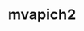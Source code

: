 ---
title: "mvapich2"
layout: cache
categories: [package, develop]
meta: {"versions": ["2.3.7-1"], "compilers": ["gcc@=7.5.0"], "oss": ["ubuntu18.04"], "platforms": ["linux"], "targets": ["x86_64_v3"], "stacks": ["radiuss", "root"], "num_specs": 26, "num_specs_by_stack": {"root": 26, "radiuss": 26}}
spec_details: [{"hash": "eocgzps7acjoqxus2enochlhja4lxatw", "compiler": "gcc@=7.5.0", "versions": ["2.3.7-1"], "os": "ubuntu18.04", "platform": "linux", "target": "x86_64_v3", "variants": ["~alloca", "build_system=autotools", "ch3_rank_bits=32", "~cuda", "~debug", "fabrics=mrail", "file_systems=auto", "~hwloc_graphics", "~hwlocv2", "patches=750f9f2,d98d8e7", "process_managers=auto", "+regcache", "threads=multiple", "+wrapperrpath"], "stacks": ["root", "radiuss"], "size": "-", "tarball": "https://binaries.spack.io/develop/build_cache/linux-ubuntu18.04-x86_64_v3/gcc-7.5.0/mvapich2-2.3.7-1/linux-ubuntu18.04-x86_64_v3-gcc-7.5.0-mvapich2-2.3.7-1-eocgzps7acjoqxus2enochlhja4lxatw.spack"}, {"hash": "h3ikzoysfydmh4f6l2iusvaaneudwgky", "compiler": "gcc@=7.5.0", "versions": ["2.3.7-1"], "os": "ubuntu18.04", "platform": "linux", "target": "x86_64_v3", "variants": ["~alloca", "build_system=autotools", "ch3_rank_bits=32", "~cuda", "~debug", "fabrics=mrail", "file_systems=auto", "~hwloc_graphics", "~hwlocv2", "patches=750f9f2,d98d8e7", "process_managers=auto", "+regcache", "threads=multiple", "+wrapperrpath"], "stacks": ["root", "radiuss"], "size": "-", "tarball": "https://binaries.spack.io/develop/build_cache/linux-ubuntu18.04-x86_64_v3/gcc-7.5.0/mvapich2-2.3.7-1/linux-ubuntu18.04-x86_64_v3-gcc-7.5.0-mvapich2-2.3.7-1-h3ikzoysfydmh4f6l2iusvaaneudwgky.spack"}, {"hash": "7rh7pflc52ufeuty3wylapq62m3o22u7", "compiler": "gcc@=7.5.0", "versions": ["2.3.7-1"], "os": "ubuntu18.04", "platform": "linux", "target": "x86_64_v3", "variants": ["~alloca", "build_system=autotools", "ch3_rank_bits=32", "~cuda", "~debug", "fabrics=mrail", "file_systems=auto", "~hwloc_graphics", "~hwlocv2", "patches=750f9f2,d98d8e7", "process_managers=auto", "+regcache", "threads=multiple", "+wrapperrpath"], "stacks": ["root", "radiuss"], "size": "-", "tarball": "https://binaries.spack.io/develop/build_cache/linux-ubuntu18.04-x86_64_v3/gcc-7.5.0/mvapich2-2.3.7-1/linux-ubuntu18.04-x86_64_v3-gcc-7.5.0-mvapich2-2.3.7-1-7rh7pflc52ufeuty3wylapq62m3o22u7.spack"}, {"hash": "7ysokt4o7nlma6q5z3vqvh3rva6qipdg", "compiler": "gcc@=7.5.0", "versions": ["2.3.7-1"], "os": "ubuntu18.04", "platform": "linux", "target": "x86_64_v3", "variants": ["~alloca", "build_system=autotools", "ch3_rank_bits=32", "~cuda", "~debug", "fabrics=mrail", "file_systems=auto", "~hwloc_graphics", "~hwlocv2", "patches=750f9f2,d98d8e7", "process_managers=auto", "+regcache", "threads=multiple", "+wrapperrpath"], "stacks": ["root", "radiuss"], "size": "-", "tarball": "https://binaries.spack.io/develop/build_cache/linux-ubuntu18.04-x86_64_v3/gcc-7.5.0/mvapich2-2.3.7-1/linux-ubuntu18.04-x86_64_v3-gcc-7.5.0-mvapich2-2.3.7-1-7ysokt4o7nlma6q5z3vqvh3rva6qipdg.spack"}, {"hash": "p7iries55vbzfsgpmpgn3zefy6cmoj6t", "compiler": "gcc@=7.5.0", "versions": ["2.3.7-1"], "os": "ubuntu18.04", "platform": "linux", "target": "x86_64_v3", "variants": ["~alloca", "build_system=autotools", "ch3_rank_bits=32", "~cuda", "~debug", "fabrics=mrail", "file_systems=auto", "~hwloc_graphics", "~hwlocv2", "patches=750f9f2,d98d8e7", "process_managers=auto", "+regcache", "threads=multiple", "+wrapperrpath"], "stacks": ["root", "radiuss"], "size": "-", "tarball": "https://binaries.spack.io/develop/build_cache/linux-ubuntu18.04-x86_64_v3/gcc-7.5.0/mvapich2-2.3.7-1/linux-ubuntu18.04-x86_64_v3-gcc-7.5.0-mvapich2-2.3.7-1-p7iries55vbzfsgpmpgn3zefy6cmoj6t.spack"}, {"hash": "7aqvh2xuhumn2bgngdihcd77hh75g23g", "compiler": "gcc@=7.5.0", "versions": ["2.3.7-1"], "os": "ubuntu18.04", "platform": "linux", "target": "x86_64_v3", "variants": ["~alloca", "build_system=autotools", "ch3_rank_bits=32", "~cuda", "~debug", "fabrics=mrail", "file_systems=auto", "~hwloc_graphics", "~hwlocv2", "patches=750f9f2,d98d8e7", "process_managers=auto", "+regcache", "threads=multiple", "+wrapperrpath"], "stacks": ["root", "radiuss"], "size": "-", "tarball": "https://binaries.spack.io/develop/build_cache/linux-ubuntu18.04-x86_64_v3/gcc-7.5.0/mvapich2-2.3.7-1/linux-ubuntu18.04-x86_64_v3-gcc-7.5.0-mvapich2-2.3.7-1-7aqvh2xuhumn2bgngdihcd77hh75g23g.spack"}, {"hash": "spjjzopbohwm75l65ffrfujpxh3m3yfs", "compiler": "gcc@=7.5.0", "versions": ["2.3.7-1"], "os": "ubuntu18.04", "platform": "linux", "target": "x86_64_v3", "variants": ["~alloca", "build_system=autotools", "ch3_rank_bits=32", "~cuda", "~debug", "fabrics=mrail", "file_systems=auto", "~hwloc_graphics", "~hwlocv2", "patches=750f9f2,d98d8e7", "process_managers=auto", "+regcache", "threads=multiple", "+wrapperrpath"], "stacks": ["root", "radiuss"], "size": "-", "tarball": "https://binaries.spack.io/develop/build_cache/linux-ubuntu18.04-x86_64_v3/gcc-7.5.0/mvapich2-2.3.7-1/linux-ubuntu18.04-x86_64_v3-gcc-7.5.0-mvapich2-2.3.7-1-spjjzopbohwm75l65ffrfujpxh3m3yfs.spack"}, {"hash": "5bd2ebbb5g5xwov3neocxsblkkzn77ag", "compiler": "gcc@=7.5.0", "versions": ["2.3.7-1"], "os": "ubuntu18.04", "platform": "linux", "target": "x86_64_v3", "variants": ["~alloca", "build_system=autotools", "ch3_rank_bits=32", "~cuda", "~debug", "fabrics=mrail", "file_systems=auto", "~hwloc_graphics", "~hwlocv2", "patches=750f9f2,d98d8e7", "process_managers=auto", "+regcache", "threads=multiple", "+wrapperrpath"], "stacks": ["root", "radiuss"], "size": "-", "tarball": "https://binaries.spack.io/develop/build_cache/linux-ubuntu18.04-x86_64_v3/gcc-7.5.0/mvapich2-2.3.7-1/linux-ubuntu18.04-x86_64_v3-gcc-7.5.0-mvapich2-2.3.7-1-5bd2ebbb5g5xwov3neocxsblkkzn77ag.spack"}, {"hash": "zkh2i4u4lead4atyi2hjk5tfe53sopgl", "compiler": "gcc@=7.5.0", "versions": ["2.3.7-1"], "os": "ubuntu18.04", "platform": "linux", "target": "x86_64_v3", "variants": ["~alloca", "build_system=autotools", "ch3_rank_bits=32", "~cuda", "~debug", "fabrics=mrail", "file_systems=auto", "~hwloc_graphics", "~hwlocv2", "patches=750f9f2,d98d8e7", "process_managers=auto", "+regcache", "threads=multiple", "+wrapperrpath"], "stacks": ["root", "radiuss"], "size": "-", "tarball": "https://binaries.spack.io/develop/build_cache/linux-ubuntu18.04-x86_64_v3/gcc-7.5.0/mvapich2-2.3.7-1/linux-ubuntu18.04-x86_64_v3-gcc-7.5.0-mvapich2-2.3.7-1-zkh2i4u4lead4atyi2hjk5tfe53sopgl.spack"}, {"hash": "kmrvmt37grc26x3rfp6ar5iqehe3ylvo", "compiler": "gcc@=7.5.0", "versions": ["2.3.7-1"], "os": "ubuntu18.04", "platform": "linux", "target": "x86_64_v3", "variants": ["~alloca", "build_system=autotools", "ch3_rank_bits=32", "~cuda", "~debug", "fabrics=mrail", "file_systems=auto", "~hwloc_graphics", "~hwlocv2", "patches=750f9f2,d98d8e7", "process_managers=auto", "+regcache", "threads=multiple", "+wrapperrpath"], "stacks": ["root", "radiuss"], "size": "-", "tarball": "https://binaries.spack.io/develop/build_cache/linux-ubuntu18.04-x86_64_v3/gcc-7.5.0/mvapich2-2.3.7-1/linux-ubuntu18.04-x86_64_v3-gcc-7.5.0-mvapich2-2.3.7-1-kmrvmt37grc26x3rfp6ar5iqehe3ylvo.spack"}, {"hash": "l76v4r3xtgo3c6bx7xcvmfhya5trydzh", "compiler": "gcc@=7.5.0", "versions": ["2.3.7-1"], "os": "ubuntu18.04", "platform": "linux", "target": "x86_64_v3", "variants": ["~alloca", "build_system=autotools", "ch3_rank_bits=32", "~cuda", "~debug", "fabrics=mrail", "file_systems=auto", "~hwloc_graphics", "~hwlocv2", "patches=750f9f2,d98d8e7", "process_managers=auto", "+regcache", "threads=multiple", "+wrapperrpath"], "stacks": ["root", "radiuss"], "size": "-", "tarball": "https://binaries.spack.io/develop/build_cache/linux-ubuntu18.04-x86_64_v3/gcc-7.5.0/mvapich2-2.3.7-1/linux-ubuntu18.04-x86_64_v3-gcc-7.5.0-mvapich2-2.3.7-1-l76v4r3xtgo3c6bx7xcvmfhya5trydzh.spack"}, {"hash": "gayku2zdo6riutus7fuqu2s6lpgw7zh6", "compiler": "gcc@=7.5.0", "versions": ["2.3.7-1"], "os": "ubuntu18.04", "platform": "linux", "target": "x86_64_v3", "variants": ["~alloca", "build_system=autotools", "ch3_rank_bits=32", "~cuda", "~debug", "fabrics=mrail", "file_systems=auto", "~hwloc_graphics", "~hwlocv2", "patches=750f9f2,d98d8e7", "process_managers=auto", "+regcache", "threads=multiple", "+wrapperrpath"], "stacks": ["root", "radiuss"], "size": "-", "tarball": "https://binaries.spack.io/develop/build_cache/linux-ubuntu18.04-x86_64_v3/gcc-7.5.0/mvapich2-2.3.7-1/linux-ubuntu18.04-x86_64_v3-gcc-7.5.0-mvapich2-2.3.7-1-gayku2zdo6riutus7fuqu2s6lpgw7zh6.spack"}, {"hash": "tvfaz7z5x545jdwkookz3olfvxttmb5s", "compiler": "gcc@=7.5.0", "versions": ["2.3.7-1"], "os": "ubuntu18.04", "platform": "linux", "target": "x86_64_v3", "variants": ["~alloca", "build_system=autotools", "ch3_rank_bits=32", "~cuda", "~debug", "fabrics=mrail", "file_systems=auto", "~hwloc_graphics", "~hwlocv2", "patches=750f9f2,d98d8e7", "process_managers=auto", "+regcache", "threads=multiple", "+wrapperrpath"], "stacks": ["root", "radiuss"], "size": "-", "tarball": "https://binaries.spack.io/develop/build_cache/linux-ubuntu18.04-x86_64_v3/gcc-7.5.0/mvapich2-2.3.7-1/linux-ubuntu18.04-x86_64_v3-gcc-7.5.0-mvapich2-2.3.7-1-tvfaz7z5x545jdwkookz3olfvxttmb5s.spack"}, {"hash": "aobs3wpkcvaufbmvi265dyaxzdujbgky", "compiler": "gcc@=7.5.0", "versions": ["2.3.7-1"], "os": "ubuntu18.04", "platform": "linux", "target": "x86_64_v3", "variants": ["~alloca", "build_system=autotools", "ch3_rank_bits=32", "~cuda", "~debug", "fabrics=mrail", "file_systems=auto", "~hwloc_graphics", "~hwlocv2", "patches=750f9f2,d98d8e7", "process_managers=auto", "+regcache", "threads=multiple", "+wrapperrpath"], "stacks": ["root", "radiuss"], "size": "-", "tarball": "https://binaries.spack.io/develop/build_cache/linux-ubuntu18.04-x86_64_v3/gcc-7.5.0/mvapich2-2.3.7-1/linux-ubuntu18.04-x86_64_v3-gcc-7.5.0-mvapich2-2.3.7-1-aobs3wpkcvaufbmvi265dyaxzdujbgky.spack"}, {"hash": "k7r4n2eixf2ijhtb2dtvylwkcwqy43bw", "compiler": "gcc@=7.5.0", "versions": ["2.3.7-1"], "os": "ubuntu18.04", "platform": "linux", "target": "x86_64_v3", "variants": ["~alloca", "build_system=autotools", "ch3_rank_bits=32", "~cuda", "~debug", "fabrics=mrail", "file_systems=auto", "~hwloc_graphics", "~hwlocv2", "patches=750f9f2,d98d8e7", "process_managers=auto", "+regcache", "threads=multiple", "+wrapperrpath"], "stacks": ["root", "radiuss"], "size": "-", "tarball": "https://binaries.spack.io/develop/build_cache/linux-ubuntu18.04-x86_64_v3/gcc-7.5.0/mvapich2-2.3.7-1/linux-ubuntu18.04-x86_64_v3-gcc-7.5.0-mvapich2-2.3.7-1-k7r4n2eixf2ijhtb2dtvylwkcwqy43bw.spack"}, {"hash": "fpenrr5dk5kc5twv34co4e2mphbfr2p7", "compiler": "gcc@=7.5.0", "versions": ["2.3.7-1"], "os": "ubuntu18.04", "platform": "linux", "target": "x86_64_v3", "variants": ["~alloca", "build_system=autotools", "ch3_rank_bits=32", "~cuda", "~debug", "fabrics=mrail", "file_systems=auto", "~hwloc_graphics", "~hwlocv2", "patches=750f9f2,d98d8e7", "process_managers=auto", "+regcache", "threads=multiple", "+wrapperrpath"], "stacks": ["root", "radiuss"], "size": "-", "tarball": "https://binaries.spack.io/develop/build_cache/linux-ubuntu18.04-x86_64_v3/gcc-7.5.0/mvapich2-2.3.7-1/linux-ubuntu18.04-x86_64_v3-gcc-7.5.0-mvapich2-2.3.7-1-fpenrr5dk5kc5twv34co4e2mphbfr2p7.spack"}, {"hash": "foml7si3kzfug4mboxpqkmn5ejwwg4oq", "compiler": "gcc@=7.5.0", "versions": ["2.3.7-1"], "os": "ubuntu18.04", "platform": "linux", "target": "x86_64_v3", "variants": ["~alloca", "build_system=autotools", "ch3_rank_bits=32", "~cuda", "~debug", "fabrics=mrail", "file_systems=auto", "~hwloc_graphics", "~hwlocv2", "patches=750f9f2,d98d8e7", "process_managers=auto", "+regcache", "threads=multiple", "+wrapperrpath"], "stacks": ["root", "radiuss"], "size": "-", "tarball": "https://binaries.spack.io/develop/build_cache/linux-ubuntu18.04-x86_64_v3/gcc-7.5.0/mvapich2-2.3.7-1/linux-ubuntu18.04-x86_64_v3-gcc-7.5.0-mvapich2-2.3.7-1-foml7si3kzfug4mboxpqkmn5ejwwg4oq.spack"}, {"hash": "hzhn7q7cu27aeyk36xx7fpqzzgzgnkoa", "compiler": "gcc@=7.5.0", "versions": ["2.3.7-1"], "os": "ubuntu18.04", "platform": "linux", "target": "x86_64_v3", "variants": ["~alloca", "build_system=autotools", "ch3_rank_bits=32", "~cuda", "~debug", "fabrics=mrail", "file_systems=auto", "~hwloc_graphics", "~hwlocv2", "patches=750f9f2,d98d8e7", "process_managers=auto", "+regcache", "threads=multiple", "+wrapperrpath"], "stacks": ["root", "radiuss"], "size": "-", "tarball": "https://binaries.spack.io/develop/build_cache/linux-ubuntu18.04-x86_64_v3/gcc-7.5.0/mvapich2-2.3.7-1/linux-ubuntu18.04-x86_64_v3-gcc-7.5.0-mvapich2-2.3.7-1-hzhn7q7cu27aeyk36xx7fpqzzgzgnkoa.spack"}, {"hash": "qdxkzgndvjr4yfa5a56rkkfyzdp2tnxa", "compiler": "gcc@=7.5.0", "versions": ["2.3.7-1"], "os": "ubuntu18.04", "platform": "linux", "target": "x86_64_v3", "variants": ["~alloca", "build_system=autotools", "ch3_rank_bits=32", "~cuda", "~debug", "fabrics=mrail", "file_systems=auto", "~hwloc_graphics", "~hwlocv2", "patches=750f9f2,d98d8e7", "process_managers=auto", "+regcache", "threads=multiple", "+wrapperrpath"], "stacks": ["root", "radiuss"], "size": "-", "tarball": "https://binaries.spack.io/develop/build_cache/linux-ubuntu18.04-x86_64_v3/gcc-7.5.0/mvapich2-2.3.7-1/linux-ubuntu18.04-x86_64_v3-gcc-7.5.0-mvapich2-2.3.7-1-qdxkzgndvjr4yfa5a56rkkfyzdp2tnxa.spack"}, {"hash": "nkgzrgrflvov3lmthqwzlq4ujrzqgcl7", "compiler": "gcc@=7.5.0", "versions": ["2.3.7-1"], "os": "ubuntu18.04", "platform": "linux", "target": "x86_64_v3", "variants": ["~alloca", "build_system=autotools", "ch3_rank_bits=32", "~cuda", "~debug", "fabrics=mrail", "file_systems=auto", "~hwloc_graphics", "~hwlocv2", "patches=750f9f2,d98d8e7", "process_managers=auto", "+regcache", "threads=multiple", "+wrapperrpath"], "stacks": ["root", "radiuss"], "size": "-", "tarball": "https://binaries.spack.io/develop/build_cache/linux-ubuntu18.04-x86_64_v3/gcc-7.5.0/mvapich2-2.3.7-1/linux-ubuntu18.04-x86_64_v3-gcc-7.5.0-mvapich2-2.3.7-1-nkgzrgrflvov3lmthqwzlq4ujrzqgcl7.spack"}, {"hash": "njwv3vrhhe4xzqhsnwjlgex3i5ofnu6f", "compiler": "gcc@=7.5.0", "versions": ["2.3.7-1"], "os": "ubuntu18.04", "platform": "linux", "target": "x86_64_v3", "variants": ["~alloca", "build_system=autotools", "ch3_rank_bits=32", "~cuda", "~debug", "fabrics=mrail", "file_systems=auto", "~hwloc_graphics", "~hwlocv2", "patches=750f9f2,d98d8e7", "process_managers=auto", "+regcache", "threads=multiple", "+wrapperrpath"], "stacks": ["root", "radiuss"], "size": "-", "tarball": "https://binaries.spack.io/develop/build_cache/linux-ubuntu18.04-x86_64_v3/gcc-7.5.0/mvapich2-2.3.7-1/linux-ubuntu18.04-x86_64_v3-gcc-7.5.0-mvapich2-2.3.7-1-njwv3vrhhe4xzqhsnwjlgex3i5ofnu6f.spack"}, {"hash": "3mfaj65qke65dkkgzc2pz2wg7sowf5oo", "compiler": "gcc@=7.5.0", "versions": ["2.3.7-1"], "os": "ubuntu18.04", "platform": "linux", "target": "x86_64_v3", "variants": ["~alloca", "build_system=autotools", "ch3_rank_bits=32", "~cuda", "~debug", "fabrics=mrail", "file_systems=auto", "~hwloc_graphics", "~hwlocv2", "patches=750f9f2,d98d8e7", "process_managers=auto", "+regcache", "threads=multiple", "+wrapperrpath"], "stacks": ["root", "radiuss"], "size": "-", "tarball": "https://binaries.spack.io/develop/build_cache/linux-ubuntu18.04-x86_64_v3/gcc-7.5.0/mvapich2-2.3.7-1/linux-ubuntu18.04-x86_64_v3-gcc-7.5.0-mvapich2-2.3.7-1-3mfaj65qke65dkkgzc2pz2wg7sowf5oo.spack"}, {"hash": "n46pojmxswb4omspn2q4pyls3blwhiub", "compiler": "gcc@=7.5.0", "versions": ["2.3.7-1"], "os": "ubuntu18.04", "platform": "linux", "target": "x86_64_v3", "variants": ["~alloca", "build_system=autotools", "ch3_rank_bits=32", "~cuda", "~debug", "fabrics=mrail", "file_systems=auto", "~hwloc_graphics", "~hwlocv2", "patches=750f9f2,d98d8e7", "process_managers=auto", "+regcache", "threads=multiple", "+wrapperrpath"], "stacks": ["root", "radiuss"], "size": "-", "tarball": "https://binaries.spack.io/develop/build_cache/linux-ubuntu18.04-x86_64_v3/gcc-7.5.0/mvapich2-2.3.7-1/linux-ubuntu18.04-x86_64_v3-gcc-7.5.0-mvapich2-2.3.7-1-n46pojmxswb4omspn2q4pyls3blwhiub.spack"}, {"hash": "hb46imker6f6ujdku6r6w2gjrmo7ij3d", "compiler": "gcc@=7.5.0", "versions": ["2.3.7-1"], "os": "ubuntu18.04", "platform": "linux", "target": "x86_64_v3", "variants": ["~alloca", "build_system=autotools", "ch3_rank_bits=32", "~cuda", "~debug", "fabrics=mrail", "file_systems=auto", "~hwloc_graphics", "~hwlocv2", "patches=750f9f2,d98d8e7", "process_managers=auto", "+regcache", "threads=multiple", "+wrapperrpath"], "stacks": ["root", "radiuss"], "size": "-", "tarball": "https://binaries.spack.io/develop/build_cache/linux-ubuntu18.04-x86_64_v3/gcc-7.5.0/mvapich2-2.3.7-1/linux-ubuntu18.04-x86_64_v3-gcc-7.5.0-mvapich2-2.3.7-1-hb46imker6f6ujdku6r6w2gjrmo7ij3d.spack"}, {"hash": "r3qmna4fz47fysnznausr5gu6qslchnt", "compiler": "gcc@=7.5.0", "versions": ["2.3.7-1"], "os": "ubuntu18.04", "platform": "linux", "target": "x86_64_v3", "variants": ["~alloca", "build_system=autotools", "ch3_rank_bits=32", "~cuda", "~debug", "fabrics=mrail", "file_systems=auto", "~hwloc_graphics", "~hwlocv2", "patches=750f9f2,d98d8e7", "process_managers=auto", "+regcache", "threads=multiple", "+wrapperrpath"], "stacks": ["root", "radiuss"], "size": "-", "tarball": "https://binaries.spack.io/develop/build_cache/linux-ubuntu18.04-x86_64_v3/gcc-7.5.0/mvapich2-2.3.7-1/linux-ubuntu18.04-x86_64_v3-gcc-7.5.0-mvapich2-2.3.7-1-r3qmna4fz47fysnznausr5gu6qslchnt.spack"}, {"hash": "x52chsggwpepvbyjuegk64iv2cjfgce4", "compiler": "gcc@=7.5.0", "versions": ["2.3.7-1"], "os": "ubuntu18.04", "platform": "linux", "target": "x86_64_v3", "variants": ["~alloca", "build_system=autotools", "ch3_rank_bits=32", "~cuda", "~debug", "fabrics=mrail", "file_systems=auto", "~hwloc_graphics", "~hwlocv2", "patches=750f9f2,d98d8e7", "process_managers=auto", "+regcache", "threads=multiple", "+wrapperrpath"], "stacks": ["root", "radiuss"], "size": "-", "tarball": "https://binaries.spack.io/develop/build_cache/linux-ubuntu18.04-x86_64_v3/gcc-7.5.0/mvapich2-2.3.7-1/linux-ubuntu18.04-x86_64_v3-gcc-7.5.0-mvapich2-2.3.7-1-x52chsggwpepvbyjuegk64iv2cjfgce4.spack"}]
---